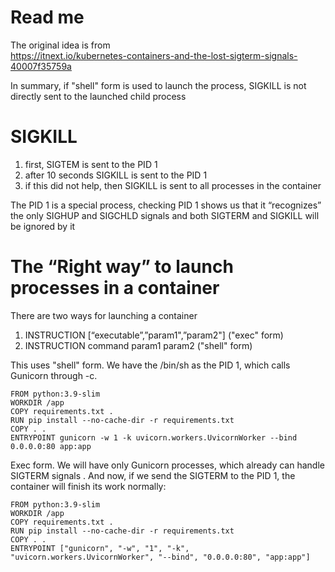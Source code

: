 # Read me

The original idea is from  
https://itnext.io/kubernetes-containers-and-the-lost-sigterm-signals-40007f35759a

In summary, if "shell" form is used to launch the process, SIGKILL is not directly sent to the launched child process

# SIGKILL

1. first, SIGTEM is sent to the PID 1
2. after 10 seconds SIGKILL is sent to the PID 1
3. if this did not help, then SIGKILL is sent to all processes in the container

The PID 1 is a special process, checking PID 1 shows us that it “recognizes” the only SIGHUP and SIGCHLD signals
and both SIGTERM and SIGKILL will be ignored by it

# The “Right way” to launch processes in a container

There are two ways for launching a container

1. INSTRUCTION [“executable”,”param1",”param2"] ("exec" form)
2. INSTRUCTION command param1 param2 ("shell" form)

This uses "shell" form. We have the /bin/sh as the PID 1, which calls Gunicorn through -c.

```
FROM python:3.9-slim
WORKDIR /app
COPY requirements.txt .
RUN pip install --no-cache-dir -r requirements.txt
COPY . .
ENTRYPOINT gunicorn -w 1 -k uvicorn.workers.UvicornWorker --bind 0.0.0.0:80 app:app
```

Exec form. We will have only Gunicorn processes, which already can handle SIGTERM signals .
And now, if we send the SIGTERM to the PID 1, the container will finish its work normally:

```
FROM python:3.9-slim
WORKDIR /app
COPY requirements.txt .
RUN pip install --no-cache-dir -r requirements.txt
COPY . .
ENTRYPOINT ["gunicorn", "-w", "1", "-k", "uvicorn.workers.UvicornWorker", "--bind", "0.0.0.0:80", "app:app"]
```